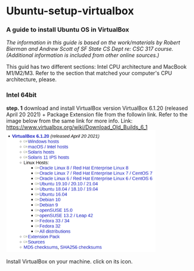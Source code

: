 # Ubuntu-setup-virtualbox
### A guide to install Ubuntu OS in VirtualBox
*The information in this guide is based on the work/materials by Robert Bierman and Andrew Scott of SF State CS Dept re: CSC 317 course. (Additional information is included from other online sources.)*

This guid has two different sections: Intel CPU architecture and MacBook M1/M2/M3. Refer to the section that matched your computer's CPU architecture, please. 

### Intel 64bit 
**step. 1** download and install VirtualBox version VirtualBox 6.1.20 (released April 20 2021) + Package Extension file from the followin link. Refer to the image below from the same link for more info.
Link: https://www.virtualbox.org/wiki/Download_Old_Builds_6_1
<img src="images-setup/virtualbox-6.1.2.png" width="400">

Install VirtualBox on your machine. click on its icon. 
